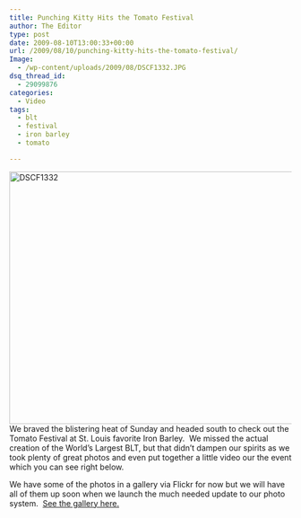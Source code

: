 ```yaml
---
title: Punching Kitty Hits the Tomato Festival
author: The Editor
type: post
date: 2009-08-10T13:00:33+00:00
url: /2009/08/10/punching-kitty-hits-the-tomato-festival/
Image:
  - /wp-content/uploads/2009/08/DSCF1332.JPG
dsq_thread_id:
  - 29099876
categories:
  - Video
tags:
  - blt
  - festival
  - iron barley
  - tomato

---
```

[<img class="aligncenter size-full wp-image-1310" title="DSCF1332" src="http://punchingkitty.com/wp-content/uploads/2009/08/DSCF1332.JPG" alt="DSCF1332" width="600" height="450" srcset="http://media.punchingkitty.com/wordpress/2009/08/DSCF1332.JPG 600w, http://media.punchingkitty.com/wordpress/2009/08/DSCF1332-300x225.jpg 300w" sizes="(max-width: 600px) 100vw, 600px" />][1]We braved the blistering heat of Sunday and headed south to check out the Tomato Festival at St. Louis favorite Iron Barley.  We missed the actual creation of the World&#8217;s Largest BLT, but that didn&#8217;t dampen our spirits as we took plenty of great photos and even put together a little video our the event which you can see right below.



We have some of the photos in a gallery via Flickr for now but we will have all of them up soon when we launch the much needed update to our photo system.  <a href="http://www.flickr.com/photos/hellyeahbitch/sets/72157621995866652/show/" target="_blank">See the gallery here.</a>

 [1]: http://punchingkitty.com/wp-content/uploads/2009/08/DSCF1332.JPG